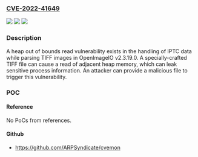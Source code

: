 ### [CVE-2022-41649](https://cve.mitre.org/cgi-bin/cvename.cgi?name=CVE-2022-41649)
![](https://img.shields.io/static/v1?label=Product&message=OpenImageIO&color=blue)
![](https://img.shields.io/static/v1?label=Version&message=%3D%20v2.3.19.0%20&color=brighgreen)
![](https://img.shields.io/static/v1?label=Vulnerability&message=CWE-125%3A%20Out-of-bounds%20Read&color=brighgreen)

### Description

A heap out of bounds read vulnerability exists in the handling of IPTC data while parsing TIFF images in OpenImageIO v2.3.19.0. A specially-crafted TIFF file can cause a read of adjacent heap memory, which can leak sensitive process information. An attacker can provide a malicious file to trigger this vulnerability.

### POC

#### Reference
No PoCs from references.

#### Github
- https://github.com/ARPSyndicate/cvemon

